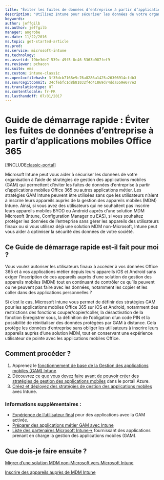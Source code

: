 ```yaml
---
title: "Éviter les fuites de données d’entreprise à partir d’applications mobiles Office 365"
description: "Utilisez Intune pour sécuriser les données de votre organisation avec des stratégies de gestion des applications mobiles (GAM) qui permettent d’éviter les fuites de données d’entreprise à partir d’applications mobiles Office 365 ou autres applications métier."
keywords: 
author: jeffgilb
ms.author: jeffgilb
manager: angrobe
ms.date: 11/22/2016
ms.topic: get-started-article
ms.prod: 
ms.service: microsoft-intune
ms.technology: 
ms.assetid: 19be3de7-539c-49f5-8c46-5363b987fef9
ms.reviewer: pchacon
ms.suite: ems
ms.custom: intune-classic
ms.openlocfilehash: 3f35dcb7168e9c76a8286a1425a26306914cfdb3
ms.sourcegitcommit: 34cfebfc1d8b81032f4d41869d74dda559e677e2
ms.translationtype: HT
ms.contentlocale: fr-FR
ms.lasthandoff: 07/01/2017
---
```

# <a name="quick-start-guide-prevent-company-data-leaks-from-office-365-mobile-apps"></a>Guide de démarrage rapide : Éviter les fuites de données d’entreprise à partir d’applications mobiles Office 365

[!INCLUDE[classic-portal](../includes/classic-portal.md)]

Microsoft Intune peut vous aider à sécuriser les données de votre organisation à l’aide de stratégies de gestion des applications mobiles (GAM) qui permettent d’éviter les fuites de données d’entreprise à partir d’applications mobiles Office 365 ou autres applications métier. Les stratégies GAM Intune peuvent être utilisées sans que les utilisateurs n’aient à inscrire leurs appareils auprès de la gestion des appareils mobiles (MDM) Intune. Ainsi, si vous avez des utilisateurs qui ne souhaitent pas inscrire leurs appareils mobiles BYOD ou Android auprès d’une solution MDM Microsoft (Intune, Configuration Manager ou EAS), si vous souhaitez protéger les données de l’entreprise sans gérer les appareils des utilisateurs finaux ou si vous utilisez déjà une solution MDM non-Microsoft, Intune peut vous aider à optimiser la sécurité des données de votre société.   

## <a name="is-this-quick-start-guide-right-for-me"></a>Ce Guide de démarrage rapide est-il fait pour moi ?
Vous voulez autoriser les utilisateurs finaux à accéder à vos données Office 365 et à vos applications métier depuis leurs appareils iOS et Android sans exiger l’inscription de ces appareils auprès d’une solution de gestion des appareils mobiles (MDM) tout en continuant de contrôler ce qu’ils peuvent ou ne peuvent pas faire avec les données, notamment les copier et les coller dans des applications personnelles ?

Si c’est le cas, Microsoft Intune vous permet de définir des stratégies GAM pour les applications mobiles Office 365 sur iOS et Android, notamment des restrictions des fonctions couper/copier/coller, la désactivation de la fonction Enregistrer sous, la définition de l’obligation d’un code PIN et la possibilité de réinitialiser des données protégées par GAM à distance.  Cela protège les données d’entreprise sans obliger les utilisateurs à inscrire leurs appareils auprès d’une solution MDM, tout en conservant une expérience utilisateur de pointe avec les applications mobiles Office.

## <a name="how-do-i-do-it"></a>Comment procéder ?
1.  Apprenez le [fonctionnement de base de la Gestion des applications mobiles (GAM) Intune](/intune-classic/deploy-use/protect-app-data-using-mobile-app-management-policies-with-microsoft-intune).
2.  Découvrez [ce que vous devez faire avant de pouvoir créer des stratégies de gestion des applications mobiles](/intune-classic/deploy-use/get-ready-to-configure-mobile-app-management-policies-with-microsoft-intune) dans le portail Azure.
3.  [Créez et déployez des stratégies de gestion des applications mobiles](/intune-classic/deploy-use/get-ready-to-configure-mobile-app-management-policies-with-microsoft-intune) avec Intune.

### <a name="additional-information"></a>Informations supplémentaires :
- [Expérience de l’utilisateur final](/intune-classic/deploy-use/end-user-experience-for-mam-enabled-apps-with-microsoft-intune) pour des applications avec la GAM activée.
- [Préparer des applications métier GAM avec Intune](/intune/apps-prepare-mobile-application-management)
- <a href="https://www.microsoft.com/cloud-platform/microsoft-intune-partners" target="_blank">Liste des partenaires Microsoft Intune&rarr;</a> fournissant des applications prenant en charge la gestion des applications mobiles (GAM).

## <a name="what-should-i-do-next"></a>Que dois-je faire ensuite ?
[Migrer d’une solution MDM non-Microsoft vers Microsoft Intune](/intune-classic/deploy-use/migrate-to-intune)

[Inscrire des appareils auprès de MDM Intune](/intune-classic/deploy-use/enroll-devices-in-microsoft-intune)
